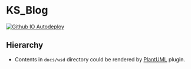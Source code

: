 # KS_Blog #

[![Github IO Autodeploy](https://github.com/zhoukaidev/ks_blog/actions/workflows/deploy.yml/badge.svg)](https://github.com/zhoukaidev/ks_blog/actions/workflows/deploy.yml)

## Hierarchy

* Contents in `docs/wsd` directory could be rendered by [PlantUML](https://plantuml.com) plugin.
